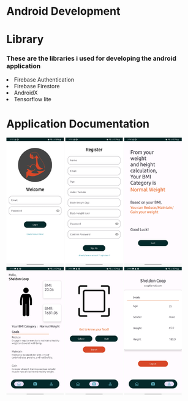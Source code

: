 # Android Development

# Library 
### These are the libraries i used for developing the android application
<li>Firebase Authentication</li>
<li>Firebase Firestore</li>
<li>AndroidX</li>
<li>Tensorflow lite</li>

# Application Documentation
<img src="Images/loginpage.jpg" alt="Main Page" width="150px">
<img src="Images/registerpage.jpg" alt="Main Page" width="150px">
<img src="Images/afterregispage.jpg" alt="Main Page" width="150px">
<img src="Images/mainpage.jpg" alt="Main Page" width="150px">
<img src="Images/searchpage.jpg" alt="Main Page" width="150px">
<img src="Images/accountpage.jpg" alt="Main Page" width="150px">


